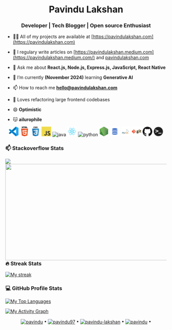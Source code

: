 <h1 align="center">Pavindu Lakshan</h1>
<h3 align="center">Developer | Tech Blogger | Open source Enthusiast</h3>

- 👨‍💻 All of my projects are available at [https://pavindulakshan.com](https://pavindulakshan.com)

- 📝 I regulary write articles on [https://pavindulakshan.medium.com](https://pavindulakshan.medium.com/) and [pavindulakshan.com](https://pavindulakshan.com/blog)

- 💬 Ask me about **React.js, Node.js, Express.js, JavaScript, React Native**

- 🌱 I’m currently **(November 2024)** learning **Generative AI**
 
- 📫 How to reach me **hello@pavindulakshan.com**

- 👷 Loves refactoring large frontend codebases

- 😄 **Optimistic**

- 😽 **ailurophile**

<p align="center">
<img  alt="Visual Studio Code" width="30px" src="https://raw.githubusercontent.com/github/explore/80688e429a7d4ef2fca1e82350fe8e3517d3494d/topics/visual-studio-code/visual-studio-code.png" />
<img  alt="HTML5" width="30px" src="https://raw.githubusercontent.com/github/explore/80688e429a7d4ef2fca1e82350fe8e3517d3494d/topics/html/html.png" />
<img  alt="CSS3" width="30px" src="https://raw.githubusercontent.com/github/explore/80688e429a7d4ef2fca1e82350fe8e3517d3494d/topics/css/css.png" />
<img  alt="JavaScript" width="30px" src="https://raw.githubusercontent.com/github/explore/80688e429a7d4ef2fca1e82350fe8e3517d3494d/topics/javascript/javascript.png" />
<img  alt="java"  width="30px" src="https://cdn.iconscout.com/icon/free/png-256/java-43-569305.png" /> 
<img  alt="React" width="30px" src="https://raw.githubusercontent.com/github/explore/80688e429a7d4ef2fca1e82350fe8e3517d3494d/topics/react/react.png" />
<img  alt="python" src="https://upload.wikimedia.org/wikipedia/commons/thumb/c/c3/Python-logo-notext.svg/1024px-Python-logo-notext.svg.png" width="30px" />
<img  alt="Node.js" width="30px" src="https://raw.githubusercontent.com/github/explore/80688e429a7d4ef2fca1e82350fe8e3517d3494d/topics/nodejs/nodejs.png" />
<img  alt="SQL" width="30px" src="https://raw.githubusercontent.com/github/explore/80688e429a7d4ef2fca1e82350fe8e3517d3494d/topics/sql/sql.png" />
<img  alt="MySQL" width="30px" src="https://raw.githubusercontent.com/github/explore/80688e429a7d4ef2fca1e82350fe8e3517d3494d/topics/mysql/mysql.png" />
<img  alt="Git" width="30px" src="https://raw.githubusercontent.com/github/explore/80688e429a7d4ef2fca1e82350fe8e3517d3494d/topics/git/git.png" />
<img  alt="GitHub" width="30px" src="https://raw.githubusercontent.com/github/explore/78df643247d429f6cc873026c0622819ad797942/topics/github/github.png" />
<img  alt="Terminal" width="30px" src="https://raw.githubusercontent.com/github/explore/80688e429a7d4ef2fca1e82350fe8e3517d3494d/topics/terminal/terminal.png" />    </p>


<h3>📫 Stackoverflow Stats</h3>

<p>
 <a>
  <img width="200" align="left" src="https://github-readme-stackoverflow.vercel.app/?userID=8810941&theme=dark" />
  <img width="600" height="300" align="left" src="https://github-stackoverflow-readme.vercel.app/?userId=8810941" />
 </a> 
</p>

<br /><br /><br /><br /><br /><br /><br /><br /><br /><br /><br /><br /><br /><br /><br />

<h3>🔥 Streak Stats</h3>

<!-- GitHub Readme Streak Stats - https://github.com/DenverCoder1/github-readme-streak-stats -->
<p>
  <a href="https://github.com/pavinduLakshan/github-readme-streak-stats">
    <img title="🔥 Get streak stats for your profile at git.io/streak-stats" alt="My streak" src="https://streak-stats.demolab.com/?user=pavinduLakshan&theme=monokai-metallian&hide_border=true"/>
  </a>
<!--     <p>🔥 Get streak stats for your profile at <a href="https://git.io/streak-stats">git.io/streak-stats</a></p> -->
</p>

<h3>💻 GitHub Profile Stats</h3>

  <!-- https://github.com/anuraghazra/github-readme-stats -->

  
  <a href="https://github.com/pavinduLakshan/github-readme-stats"><img alt="My Top Languages" src="https://github-readme-stats.vercel.app/api/top-langs/?username=pavinduLakshan&langs_count=8&layout=compact&theme=react&hide_border=true&bg_color=1F222E&title_color=F85D7F&icon_color=F8D866&hide=Jupyter%20Notebook,Roff" height="192px"/></a>
  <br/>

  
  
  <!-- https://github.com/ashutosh00710/github-readme-activity-graph -->

  <a href="https://github.com/pavinduLakshan/github-readme-activity-graph"><img alt="My Activity Graph" src="https://github-readme-activity-graph.vercel.app/graph/?username=pavinduLakshan&bg_color=1F222E&color=F8D866&line=F85D7F&point=FFFFFF&hide_border=true" /></a>




<p align="center">
<a href="https://pavindulakshan.medium.com"  target="blank"><img align="center" src="https://cdn.jsdelivr.net/npm/simple-icons@3.0.1/icons/medium.svg" alt="pavindu" height="20" width="20" /></a>
  &#8226;
<a href="https://dev.to/pavindu97"  target="blank"><img align="center" src="https://cdn.jsdelivr.net/npm/simple-icons@3.0.1/icons/dev-dot-to.svg" alt="pavindu97" height="20" width="20" /></a>
  &#8226;
<a href="https://linkedin.com/in/pavindu-lakshan" target="blank"><img align="center" src="https://cdn.jsdelivr.net/npm/simple-icons@3.0.1/icons/linkedin.svg" alt="pavindu-lakshan" height="20" width="20" /></a>
  &#8226;
<a href="https://stackoverflow.com/pavindu" target="blank"><img align="center" src="https://cdn.jsdelivr.net/npm/simple-icons@3.0.1/icons/stackoverflow.svg" alt="pavindu" height="20" width="20" /></a>
  &#8226;
</p>
